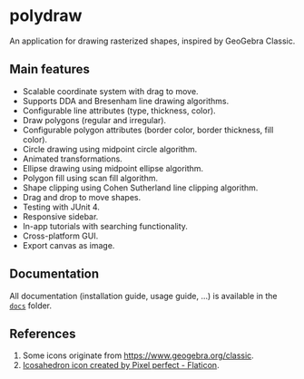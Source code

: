 # polydraw

An application for drawing rasterized shapes, inspired by GeoGebra Classic.

## Main features

- Scalable coordinate system with drag to move.
- Supports DDA and Bresenham line drawing algorithms.
- Configurable line attributes (type, thickness, color).
- Draw polygons (regular and irregular).
- Configurable polygon attributes (border color, border thickness, fill color).
- Circle drawing using midpoint circle algorithm.
- Animated transformations.
- Ellipse drawing using midpoint ellipse algorithm.
- Polygon fill using scan fill algorithm.
- Shape clipping using Cohen Sutherland line clipping algorithm.
- Drag and drop to move shapes.
- Testing with JUnit 4.
- Responsive sidebar.
- In-app tutorials with searching functionality.
- Cross-platform GUI.
- Export canvas as image.

## Documentation

All documentation (installation guide, usage guide, ...) is available in the [`docs`](docs) folder.

## References

1. Some icons originate from https://www.geogebra.org/classic.
2. <a href="https://www.flaticon.com/free-icons/icosahedron" title="icosahedron icons">Icosahedron icon created by Pixel perfect - Flaticon</a>.